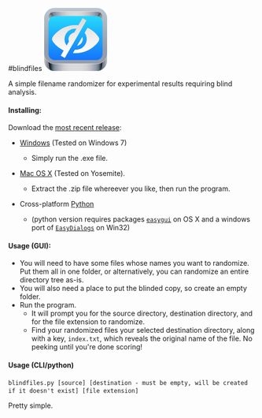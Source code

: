 #blindfiles
![icon]

A simple filename randomizer for experimental results requiring blind analysis.

#### Installing:

Download the [most recent release]:
* [Windows][win32] (Tested on Windows 7)
  - Simply run the .exe file.

* [Mac OS X][osx] (Tested on Yosemite).
  - Extract the .zip file whereever you like, then run the program.

* Cross-platform [Python]  
  - (python version requires packages [`easygui`][easygui] on OS X and a windows port of [`EasyDialogs`][easydialogs] on Win32)

#### Usage (GUI):
* You will need to have some files whose names you want to randomize. Put them all in one folder, or alternatively, you can randomize an entire directory tree as-is.
* You will also need a place to put the blinded copy, so create an empty folder.
* Run the program.
  * It will prompt you for the source directory, destination directory, and for the file extension to randomize.
  * Find your randomized files your selected destination directory, along with a key, `index.txt`, which reveals the original name of the file. No peeking until you're done scoring!

#### Usage (CLI/python)
```
blindfiles.py [source] [destination - must be empty, will be created if it doesn't exist] [file extension]
```
Pretty simple.

[icon]: blindfiles.png
[most recent release]: https://github.com/jil24/blindfiles/releases

[osx]: https://github.com/jil24/blindfiles/releases/download/v0.1.0/blindfiles_osx_yosemite.zip
[win32]: https://github.com/jil24/blindfiles/releases/download/v0.1.0/blindfiles_win32.exe
[Python]: blindfiles.py?raw=True
[easygui]: http://easygui.sourceforge.net/
[easydialogs]: http://www.averdevelopment.com/python/EasyDialogs.html
